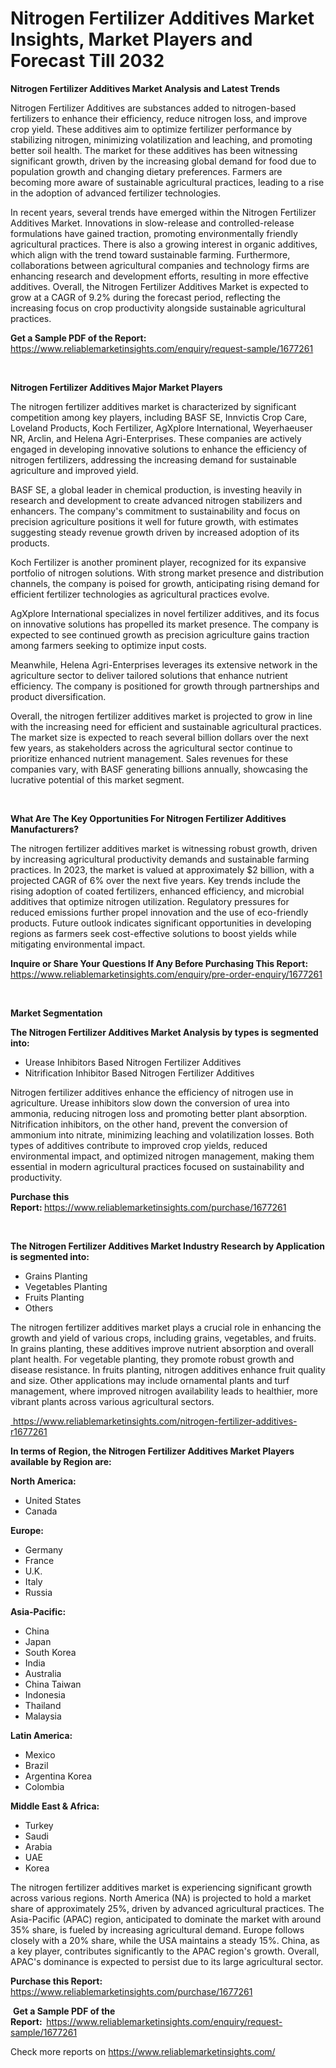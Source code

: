 <p><h1>Nitrogen Fertilizer Additives Market Insights, Market Players and Forecast Till 2032</h1></p><p><strong>Nitrogen Fertilizer Additives Market Analysis and Latest Trends</strong></p>
<p><p>Nitrogen Fertilizer Additives are substances added to nitrogen-based fertilizers to enhance their efficiency, reduce nitrogen loss, and improve crop yield. These additives aim to optimize fertilizer performance by stabilizing nitrogen, minimizing volatilization and leaching, and promoting better soil health. The market for these additives has been witnessing significant growth, driven by the increasing global demand for food due to population growth and changing dietary preferences. Farmers are becoming more aware of sustainable agricultural practices, leading to a rise in the adoption of advanced fertilizer technologies.</p><p>In recent years, several trends have emerged within the Nitrogen Fertilizer Additives Market. Innovations in slow-release and controlled-release formulations have gained traction, promoting environmentally friendly agricultural practices. There is also a growing interest in organic additives, which align with the trend toward sustainable farming. Furthermore, collaborations between agricultural companies and technology firms are enhancing research and development efforts, resulting in more effective additives. Overall, the Nitrogen Fertilizer Additives Market is expected to grow at a CAGR of 9.2% during the forecast period, reflecting the increasing focus on crop productivity alongside sustainable agricultural practices.</p></p>
<p><strong>Get a Sample PDF of the Report:&nbsp;</strong> <a href="https://www.reliablemarketinsights.com/enquiry/request-sample/1677261?utm_campaign=3270&utm_medium=2&utm_source=Github&utm_content=ia&utm_term=24032025&utm_id=nitrogen-fertilizer-additives">https://www.reliablemarketinsights.com/enquiry/request-sample/1677261</a></p>
<p>&nbsp;</p>
<p><strong>Nitrogen Fertilizer Additives Major Market Players</strong></p>
<p><p>The nitrogen fertilizer additives market is characterized by significant competition among key players, including BASF SE, Innvictis Crop Care, Loveland Products, Koch Fertilizer, AgXplore International, Weyerhaeuser NR, Arclin, and Helena Agri-Enterprises. These companies are actively engaged in developing innovative solutions to enhance the efficiency of nitrogen fertilizers, addressing the increasing demand for sustainable agriculture and improved yield.</p><p>BASF SE, a global leader in chemical production, is investing heavily in research and development to create advanced nitrogen stabilizers and enhancers. The company's commitment to sustainability and focus on precision agriculture positions it well for future growth, with estimates suggesting steady revenue growth driven by increased adoption of its products.</p><p>Koch Fertilizer is another prominent player, recognized for its expansive portfolio of nitrogen solutions. With strong market presence and distribution channels, the company is poised for growth, anticipating rising demand for efficient fertilizer technologies as agricultural practices evolve.</p><p>AgXplore International specializes in novel fertilizer additives, and its focus on innovative solutions has propelled its market presence. The company is expected to see continued growth as precision agriculture gains traction among farmers seeking to optimize input costs.</p><p>Meanwhile, Helena Agri-Enterprises leverages its extensive network in the agriculture sector to deliver tailored solutions that enhance nutrient efficiency. The company is positioned for growth through partnerships and product diversification.</p><p>Overall, the nitrogen fertilizer additives market is projected to grow in line with the increasing need for efficient and sustainable agricultural practices. The market size is expected to reach several billion dollars over the next few years, as stakeholders across the agricultural sector continue to prioritize enhanced nutrient management. Sales revenues for these companies vary, with BASF generating billions annually, showcasing the lucrative potential of this market segment.</p></p>
<p>&nbsp;</p>
<p><strong>What Are The Key Opportunities For Nitrogen Fertilizer Additives Manufacturers?</strong></p>
<p><p>The nitrogen fertilizer additives market is witnessing robust growth, driven by increasing agricultural productivity demands and sustainable farming practices. In 2023, the market is valued at approximately $2 billion, with a projected CAGR of 6% over the next five years. Key trends include the rising adoption of coated fertilizers, enhanced efficiency, and microbial additives that optimize nitrogen utilization. Regulatory pressures for reduced emissions further propel innovation and the use of eco-friendly products. Future outlook indicates significant opportunities in developing regions as farmers seek cost-effective solutions to boost yields while mitigating environmental impact.</p></p>
<p><strong>Inquire or Share Your Questions If Any Before Purchasing This Report:</strong> <a href="https://www.reliablemarketinsights.com/enquiry/pre-order-enquiry/1677261?utm_campaign=3270&utm_medium=2&utm_source=Github&utm_content=ia&utm_term=24032025&utm_id=nitrogen-fertilizer-additives">https://www.reliablemarketinsights.com/enquiry/pre-order-enquiry/1677261</a></p>
<p>&nbsp;</p>
<p><strong>Market Segmentation</strong></p>
<p><strong>The Nitrogen Fertilizer Additives Market Analysis by types is segmented into:</strong></p>
<p><ul><li>Urease Inhibitors Based Nitrogen Fertilizer Additives</li><li>Nitrification Inhibitor Based Nitrogen Fertilizer Additives</li></ul></p>
<p><p>Nitrogen fertilizer additives enhance the efficiency of nitrogen use in agriculture. Urease inhibitors slow down the conversion of urea into ammonia, reducing nitrogen loss and promoting better plant absorption. Nitrification inhibitors, on the other hand, prevent the conversion of ammonium into nitrate, minimizing leaching and volatilization losses. Both types of additives contribute to improved crop yields, reduced environmental impact, and optimized nitrogen management, making them essential in modern agricultural practices focused on sustainability and productivity.</p></p>
<p><strong>Purchase this Report:&nbsp;</strong><a href="https://www.reliablemarketinsights.com/purchase/1677261?utm_campaign=3270&utm_medium=2&utm_source=Github&utm_content=ia&utm_term=24032025&utm_id=nitrogen-fertilizer-additives">https://www.reliablemarketinsights.com/purchase/1677261</a></p>
<p>&nbsp;</p>
<p><strong>The Nitrogen Fertilizer Additives Market Industry Research by Application is segmented into:</strong></p>
<p><ul><li>Grains Planting</li><li>Vegetables Planting</li><li>Fruits Planting</li><li>Others</li></ul></p>
<p><p>The nitrogen fertilizer additives market plays a crucial role in enhancing the growth and yield of various crops, including grains, vegetables, and fruits. In grains planting, these additives improve nutrient absorption and overall plant health. For vegetable planting, they promote robust growth and disease resistance. In fruits planting, nitrogen additives enhance fruit quality and size. Other applications may include ornamental plants and turf management, where improved nitrogen availability leads to healthier, more vibrant plants across various agricultural sectors.</p></p>
<p><a href="https://www.reliablemarketinsights.com/nitrogen-fertilizer-additives-r1677261?utm_campaign=3270&utm_medium=2&utm_source=Github&utm_content=ia&utm_term=24032025&utm_id=nitrogen-fertilizer-additives">&nbsp;https://www.reliablemarketinsights.com/nitrogen-fertilizer-additives-r1677261</a></p>
<p><strong>In terms of Region, the Nitrogen Fertilizer Additives Market Players available by Region are:</strong></p>
<p>
    <p> <strong> North America: </strong>
        <ul>
            <li>United States</li>
            <li>Canada</li>
        </ul>
        </p> 
    <p> <strong> Europe: </strong>
        <ul>
            <li>Germany</li>
            <li>France</li>
            <li>U.K.</li>
            <li>Italy</li>
            <li>Russia</li>
        </ul>
        </p> 
    <p> <strong> Asia-Pacific: </strong>
        <ul>
            <li>China</li>
            <li>Japan</li>
            <li>South Korea</li>
            <li>India</li>
            <li>Australia</li>
            <li>China Taiwan</li>
            <li>Indonesia</li>
            <li>Thailand</li>
            <li>Malaysia</li>
        </ul>
        </p> 
    <p> <strong> Latin America: </strong>
        <ul>
            <li>Mexico</li>
            <li>Brazil</li>
            <li>Argentina Korea</li>
            <li>Colombia</li>
        </ul>
        </p> 
    <p> <strong> Middle East & Africa: </strong>
        <ul>
            <li>Turkey</li>
            <li>Saudi</li>
            <li>Arabia</li>
            <li>UAE</li>
            <li>Korea</li>
        </ul>
    </p>
    </p>
<p><p>The nitrogen fertilizer additives market is experiencing significant growth across various regions. North America (NA) is projected to hold a market share of approximately 25%, driven by advanced agricultural practices. The Asia-Pacific (APAC) region, anticipated to dominate the market with around 35% share, is fueled by increasing agricultural demand. Europe follows closely with a 20% share, while the USA maintains a steady 15%. China, as a key player, contributes significantly to the APAC region's growth. Overall, APAC's dominance is expected to persist due to its large agricultural sector.</p></p>
<p><strong>Purchase this Report: </strong><a href="https://www.reliablemarketinsights.com/purchase/1677261?utm_campaign=3270&utm_medium=2&utm_source=Github&utm_content=ia&utm_term=24032025&utm_id=nitrogen-fertilizer-additives">https://www.reliablemarketinsights.com/purchase/1677261</a></p>
<p>&nbsp;<strong>Get a Sample PDF of the Report:&nbsp;&nbsp;</strong><a href="https://www.reliablemarketinsights.com/enquiry/request-sample/1677261?utm_campaign=3270&utm_medium=2&utm_source=Github&utm_content=ia&utm_term=24032025&utm_id=nitrogen-fertilizer-additives">https://www.reliablemarketinsights.com/enquiry/request-sample/1677261</a></p>
<p><strong></strong></p>
<p>Check more reports on <a href="https://www.reliablemarketinsights.com/?utm_campaign=3270&utm_medium=2&utm_source=Github&utm_content=ia&utm_term=24032025&utm_id=nitrogen-fertilizer-additives">https://www.reliablemarketinsights.com/</a></p>